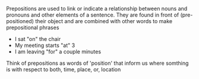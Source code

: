 Prepositions are used to link or indicate a relationship between nouns and pronouns and other elements of a sentence. They are found in front of (pre-positioned) their object and are combined with other words to make prepositional phrases

- I sat "on" the chair
- My meeting starts "at" 3
- I am leaving "for" a couple minutes

Think of prepositions as words of 'position' that inform us where somthing is with respect to both, time, place, or, location